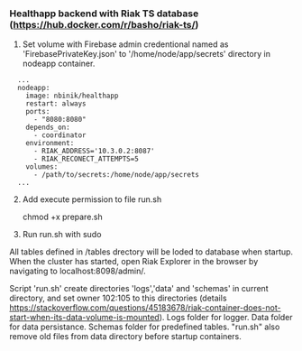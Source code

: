 ### Healthapp backend with Riak TS database (https://hub.docker.com/r/basho/riak-ts/)
   
1. Set volume with Firebase admin credentional named as 'FirebasePrivateKey.json' to '/home/node/app/secrets' directory in nodeapp container.
   
```
  ...
  nodeapp:
    image: nbinik/healthapp
    restart: always 
    ports:
      - "8080:8080"
    depends_on:
      - coordinator
    environment:
      - RIAK_ADDRESS='10.3.0.2:8087'
      - RIAK_RECONECT_ATTEMPTS=5
    volumes:
      - /path/to/secrets:/home/node/app/secrets
  ...
```

2. Add execute permission to file run.sh

   chmod +x prepare.sh
3. Run run.sh with sudo 

All tables defined in /tables drectory will be loded to database when startup.
When the cluster has started, open Riak Explorer in the browser by navigating to localhost:8098/admin/.

Script 'run.sh' create directories 'logs','data' and 'schemas' in current directory, and set owner 102:105 to this directories (details https://stackoverflow.com/questions/45183678/riak-container-does-not-start-when-its-data-volume-is-mounted).
Logs folder for logger. Data folder for data persistance. Schemas folder for predefined tables.
"run.sh" also remove old files from data directory before startup containers.
